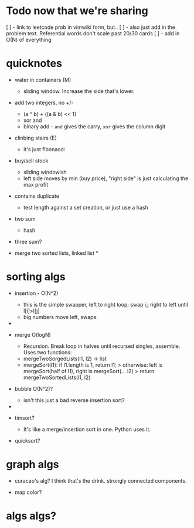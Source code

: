 # Todo now that we're sharing

[ ] - link to leetcode prob in vimwiki form, but..
[ ] - also just add in the problem text. Referential words don't scale past 20/30 cards
[ ] - add in O(N) of everything

# quicknotes

- water in containers (M)
    * sliding window. Increase the side that's lower.

- add two integers, no +/-
    * (a ^ b) + ((a & b) << 1)
    *   xor        and
    * binary add - `and` gives the carry, `xor` gives the column digit

- clinbing stairs (E)
    * it's just fibonacci

- buy/sell stock
    * sliding windowish
    * left side moves by min (buy price), "right side" is just calculating the max profit

- contains duplicate
    * test length against a set creation, or just use a hash

- two sum
    * hash

- three sum?

- merge two sorted lists, linked list
    * 


# sorting algs

- insertion - O(N^2)
  * this is the simple swapper, left to right loop; swap i,j right to left until l[i]\>l[j]
  * big numbers move left, swaps.
- 
- merge O(logN)
  * Recursion. Break loop in halves until recursed singles, assemble. Uses two functions:
  * mergeTwoSorgedLists(l1, l2) -> list 
  * mergeSort(l1): if l1.length is 1, return l1;
                 > otherwise: left is mergeSort(half of l1), right is mergeSort(... l2)
                 > return mergeTwoSortedLists(l1, l2)
- bubble O(N^2)?
  * isn't this just a bad reverse insertion sort? 
- 
- timsort?
  * It's like a merge/insertion sort in one. Python uses it.
  
- quicksort?

# graph algs

- curacao's alg? I think that's the drink. strongly connected components. 

- map color?

# algs algs?
